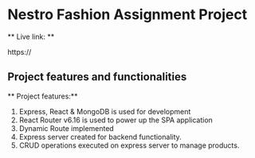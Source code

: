 # Nestro Fashion Assignment Project

** Live link: ** 

https://

 

## Project features and functionalities 

** Project features:**
1. Express, React & MongoDB is used for development
2. React Router v6.16 is used to power up the SPA application
3. Dynamic Route implemented
4. Express server created for backend functionality.
5. CRUD operations executed on express server to manage products.